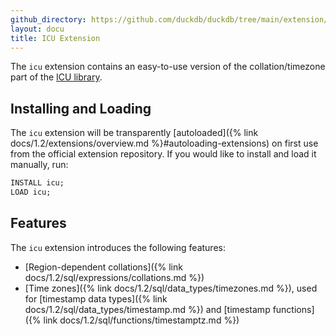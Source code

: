 ```yaml
---
github_directory: https://github.com/duckdb/duckdb/tree/main/extension/icu
layout: docu
title: ICU Extension
---
```


The `icu` extension contains an easy-to-use version of the collation/timezone part of the [ICU library](https://github.com/unicode-org/icu).

## Installing and Loading

The `icu` extension will be transparently [autoloaded]({% link docs/1.2/extensions/overview.md %}#autoloading-extensions) on first use from the official extension repository.
If you would like to install and load it manually, run:

```sql
INSTALL icu;
LOAD icu;
```

## Features

The `icu` extension introduces the following features:

* [Region-dependent collations]({% link docs/1.2/sql/expressions/collations.md %})
* [Time zones]({% link docs/1.2/sql/data_types/timezones.md %}), used for [timestamp data types]({% link docs/1.2/sql/data_types/timestamp.md %}) and [timestamp functions]({% link docs/1.2/sql/functions/timestamptz.md %})